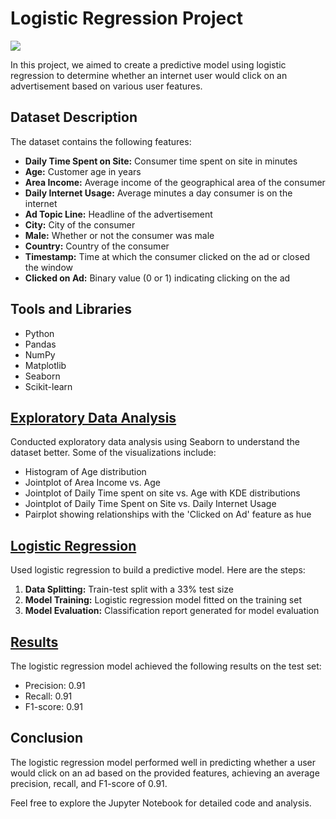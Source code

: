 # Logistic Regression Project

![](https://github.com/AdityaDabrase/DSPortfolioProjects/blob/main/DS-ML/LR/Visualization-of-logistic-regression-model-of-an-exemplary-subject-Both-variables.png)


In this project, we aimed to create a predictive model using logistic regression to determine whether an internet user would click on an advertisement based on various user features.

## Dataset Description

The dataset contains the following features:

- **Daily Time Spent on Site:** Consumer time spent on site in minutes
- **Age:** Customer age in years
- **Area Income:** Average income of the geographical area of the consumer
- **Daily Internet Usage:** Average minutes a day consumer is on the internet
- **Ad Topic Line:** Headline of the advertisement
- **City:** City of the consumer
- **Male:** Whether or not the consumer was male
- **Country:** Country of the consumer
- **Timestamp:** Time at which the consumer clicked on the ad or closed the window
- **Clicked on Ad:** Binary value (0 or 1) indicating clicking on the ad

## Tools and Libraries

- Python
- Pandas
- NumPy
- Matplotlib
- Seaborn
- Scikit-learn

## [Exploratory Data Analysis](https://github.com/AdityaDabrase/DSPortfolioProjects/blob/main/DS-ML/LR/Logistic%20Regression%20Project.ipynb)

Conducted exploratory data analysis using Seaborn to understand the dataset better. Some of the visualizations include:

- Histogram of Age distribution
- Jointplot of Area Income vs. Age
- Jointplot of Daily Time spent on site vs. Age with KDE distributions
- Jointplot of Daily Time Spent on Site vs. Daily Internet Usage
- Pairplot showing relationships with the 'Clicked on Ad' feature as hue

## [Logistic Regression](https://github.com/AdityaDabrase/DSPortfolioProjects/blob/main/DS-ML/LR/Logistic%20Regression%20Project.ipynb)

Used logistic regression to build a predictive model. Here are the steps:

1. **Data Splitting:** Train-test split with a 33% test size
2. **Model Training:** Logistic regression model fitted on the training set
3. **Model Evaluation:** Classification report generated for model evaluation

## [Results](https://github.com/AdityaDabrase/DSPortfolioProjects/blob/main/DS-ML/LR/Logistic%20Regression%20Project.ipynb)

The logistic regression model achieved the following results on the test set:

- Precision: 0.91
- Recall: 0.91
- F1-score: 0.91

## Conclusion

The logistic regression model performed well in predicting whether a user would click on an ad based on the provided features, achieving an average precision, recall, and F1-score of 0.91.

Feel free to explore the Jupyter Notebook for detailed code and analysis.

